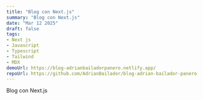 ```yaml
---
title: "Blog con Next.js"
summary: "Blog con Next.js"
date: "Mar 12 2025"
draft: false
tags:
- Next js
- Javascript
- Typescript
- Tailwind
- MDX
demoUrl: https://blog-adrianbailadorpanero.netlify.app/
repoUrl: https://github.com/AdrianBailador/blog-adrian-bailador-panero
---
```


Blog con Next.js
